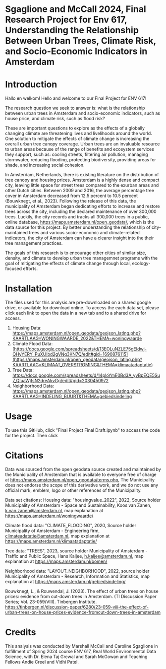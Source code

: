 # Sgaglione and McCall 2024, Final Research Project for Env 617, Understanding the Relationship Between Urban Trees, Climate Risk, and Socio-Economic Indicators in Amsterdam

# Introduction #
Hallo en welkom! Hello and welcome to our Final Project for ENV 617!

The research question we seek to answer is: what is the relationship between urban trees in Amsterdam and socio-economic indicators, such as house price, and climate risk, such as flood risk?

These are important questions to explore as the effects of a globally changing climate are threatening lives and livelihoods around the world. One solution to mitigate the effects of climate change is increasing the overall urban tree canopy coverage. Urban trees are an invaluable resource to urban areas because of the range of benefits and ecosystem services they support, such as: cooling streets, filtering air pollution, managing stormwater, reducing flooding, protecting biodiversity, providing areas for shade, and increasing social cohesion.

In Amsterdam, Netherlands, there is existing literature on the distribution of tree canopy and housing prices. Amsterdam is a highly dense and compact city, leaving little space for street trees compared to the exurban areas and other Dutch cities. Between 2009 and 2016, the average percentage tree cover in Amsterdam decreased from 12.5 percent to 10.5 percent (Bouwknegt, et al., 2023). Following the release of this data, the municipality of Amsterdam began dedicating efforts to increase and restore trees across the city, including the declared maintenance of over 300,000 trees. Luckily, the city records and tracks all 300,000 trees in a public, online database, https://maps.amsterdam.nl/open_geodata/, which is the data source for this project. By better understanding the relationship of city-maintained trees and various socio-economic and climate-related indicators, the city of Amsterdam can have a clearer insight into the their tree management practices.

The goals of this research is to encourage other cities of similar size, density, and climate to develop urban tree managemnet programs with the goal of mitigating the effects of climate change through local, ecology-focused efforts. 

# Installation #

The files used for this analysis are pre-downloaded on a shared google drive, or available for download online. To access the each data set, please click each link to open the data in a new tab and to a shared drive for access. 
1. Housing Data: https://maps.amsterdam.nl/open_geodata/geojson_latlng.php?KAARTLAAG=WONINGWAARDE_2022&THEMA=woningwaarde 
2. Climate Flood Data: [https://docs.google.com/spreadsheets/d/13EOLuNZLE75gEIdwj-QHyYERY_PuXUIbd2gVNq3KN7Q/edit#gid=1690876115](https://maps.amsterdam.nl/open_geodata/geojson_latlng.php?KAARTLAAG=KLIMAAT_OVERSTROMING&THEMA=klimaatadaptatie)
3. Tree Data: https://docs.google.com/spreadsheets/d/14ploYmE0Bd3A_yyBpEQE5Su7_QIuaWjfsN2dreAkvGg/edit#gid=2030450972 
4. Neighborhood Data: https://maps.amsterdam.nl/open_geodata/geojson_latlng.php?KAARTLAAG=INDELING_BUURT&THEMA=gebiedsindeling 


# Usage # 
To use this GitHub, click "Final Project Final Draft.ipynb" to access the code for the project. Then click


# Citations # 
Data was sourced from the open geodata source created and maintained by the Municipality of Amsterdam that is available to everyone free of charge at https://maps.amsterdam.nl/open_geodata/terms.php, The Municipality does not endorse the scope of this derivative work, and we do not use any official mark, emblem, logo or other references of the Municipality.

Data set citations:
Housing data: "housingvalue_2022", 2022, Source holder Municipality of Amsterdam - Space and Sustainability, Koos van Zanen, k.van.zanen@amsterdam.nl, map explanation at https://maps.amsterdam.nl/woningwaarde/ 

Climate flood data: "CLIMATE_FLOODING", 2020, Source holder Municipality of Amsterdam - Engineering firm, climateadatatie@amsterdam.nl, map explanation at https://maps.amsterdam.nl/klimaatadaptatie/ 

Tree data: "TREES", 2023, source holder Municipality of Amsterdam - Traffic and Public Space, Hans Kaljee, h.kaljee@amsterdam.nl, map explanation at https://maps.amsterdam.nl/bomen/

Neighborhood data: "LAYOUT_NEIGHBORHOOD", 2022, source holder Municipality of Amsterdam - Research, Information and Statistics, map explanation at https://maps.amsterdam.nl/gebiedsindeling/

Bouwknegt, L., & Rouwendal, J. (2023). The effect of urban trees on house prices: evidence from cut-down trees in Amsterdam. (TI Discussion Paper Series; Vol. 23-059/VIII). Tinbergen Institute. https://tinbergen.nl/discussion-paper/6280/23-059-viii-the-effect-of-urban-trees-on-house-prices-evidence-fromcut-down-trees-in-amsterdam


# Credits #

This analysis was conducted by Marshall McCall and Caroline Sgaglione in fulfillment of Spring 2024 course ENV 617, Real World Environmental Data Science, with Dr. Elena Taj Grewal and Sarah McGowan and Teaching Fellows Andie Creel and Vidhi Patel. 

